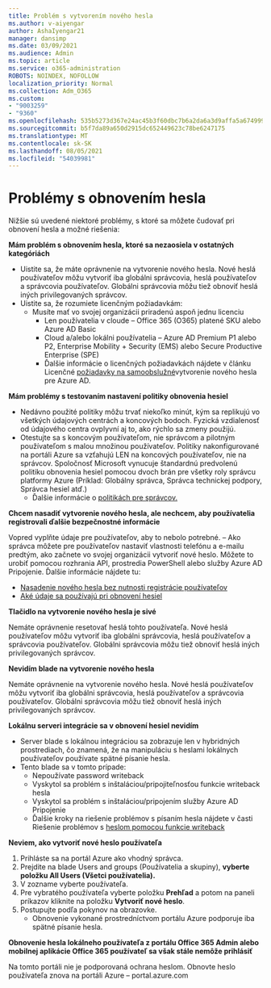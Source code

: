 ```yaml
---
title: Problém s vytvorením nového hesla
ms.author: v-aiyengar
author: AshaIyengar21
manager: dansimp
ms.date: 03/09/2021
ms.audience: Admin
ms.topic: article
ms.service: o365-administration
ROBOTS: NOINDEX, NOFOLLOW
localization_priority: Normal
ms.collection: Adm_O365
ms.custom:
- "9003259"
- "9360"
ms.openlocfilehash: 535b5273d367e24ac45b3f60dbc7b6a2da6a3d9affa5a67499989d19a1904768
ms.sourcegitcommit: b5f7da89a650d2915dc652449623c78be6247175
ms.translationtype: MT
ms.contentlocale: sk-SK
ms.lasthandoff: 08/05/2021
ms.locfileid: "54039981"
---
```

# <a name="problems-resetting-password"></a>Problémy s obnovením hesla

Nižšie sú uvedené niektoré problémy, s ktoré sa môžete čudovať pri obnovení hesla a možné riešenia:

**Mám problém s obnovením hesla, ktoré sa nezaosiela v ostatných kategóriách**

- Uistite sa, že máte oprávnenie na vytvorenie nového hesla. Nové heslá používateľov môžu vytvoriť iba globálni správcovia, heslá používateľov a správcovia používateľov. Globálni správcovia môžu tiež obnoviť heslá iných privilegovaných správcov.
- Uistite sa, že rozumiete licenčným požiadavkám:
    - Musíte mať vo svojej organizácii priradenú aspoň jednu licenciu
        - Len používatelia v cloude – Office 365 (O365) platené SKU alebo Azure AD Basic
        - Cloud a/alebo lokálni používatelia – Azure AD Premium P1 alebo P2, Enterprise Mobility + Security (EMS) alebo Secure Productive Enterprise (SPE)
        - Ďalšie informácie o licenčných požiadavkách nájdete v článku Licenčné [požiadavky na samoobslužné](https://docs.microsoft.com/azure/active-directory/active-directory-passwords-licensing?WT.mc_id=Portal-Microsoft_Azure_Support)vytvorenie nového hesla pre Azure AD.

**Mám problémy s testovaním nastavení politiky obnovenia hesiel**

- Nedávno použité politiky môžu trvať niekoľko minút, kým sa replikujú vo všetkých údajových centrách a koncových bodoch. Fyzická vzdialenosť od údajového centra ovplyvní aj to, ako rýchlo sa zmeny použijú.
- Otestujte sa s koncovým používateľom, nie správcom a pilotným používateľom s malou množinou používateľov. Politiky nakonfigurované na portáli Azure sa vzťahujú LEN na koncových používateľov, nie na správcov. Spoločnosť Microsoft vynucuje štandardnú predvolenú politiku obnovenia hesiel pomocou dvoch brán pre všetky roly správcu platformy Azure (Príklad: Globálny správca, Správca technickej podpory, Správca hesiel atď.)
    - Ďalšie informácie o [politikách pre správcov.](https://docs.microsoft.com/azure/active-directory/active-directory-passwords-policy?WT.mc_id=Portal-Microsoft_Azure_Support#administrator-password-policy-differences)

**Chcem nasadiť vytvorenie nového hesla, ale nechcem, aby používatelia registrovali ďalšie bezpečnostné informácie**

Vopred vyplňte údaje pre používateľov, aby to nebolo potrebné. – Ako správca môžete pre používateľov nastaviť vlastnosti telefónu a e-mailu predtým, ako začnete vo svojej organizácii vytvoriť nové heslo. Môžete to urobiť pomocou rozhrania API, prostredia PowerShell alebo služby Azure AD Pripojenie. Ďalšie informácie nájdete tu:
- [Nasadenie nového hesla bez nutnosti registrácie používateľov](https://docs.microsoft.com/azure/active-directory/active-directory-passwords-policy?WT.mc_id=Portal-Microsoft_Azure_Support#administrator-password-policy-differences)
- [Aké údaje sa používajú pri obnovení hesiel](https://docs.microsoft.com/azure/active-directory/active-directory-passwords-data?WT.mc_id=Portal-Microsoft_Azure_Support)

**Tlačidlo na vytvorenie nového hesla je sivé**

Nemáte oprávnenie resetovať heslá tohto používateľa. Nové heslá používateľov môžu vytvoriť iba globálni správcovia, heslá používateľov a správcovia používateľov. Globálni správcovia môžu tiež obnoviť heslá iných privilegovaných správcov.

**Nevidím blade na vytvorenie nového hesla**

Nemáte oprávnenie na vytvorenie nového hesla. Nové heslá používateľov môžu vytvoriť iba globálni správcovia, heslá používateľov a správcovia používateľov. Globálni správcovia môžu tiež obnoviť heslá iných privilegovaných správcov.

**Lokálnu serveri integrácie sa v obnovení hesiel nevidím**

- Server blade s lokálnou integráciou sa zobrazuje len v hybridných prostrediach, čo znamená, že na manipuláciu s heslami lokálnych používateľov používate spätné písanie hesla.
- Tento blade sa v tomto prípade:
    - Nepoužívate password writeback
    - Vyskytol sa problém s inštaláciou/pripojiteľnosťou funkcie writeback hesla
    - Vyskytol sa problém s inštaláciou/pripojením služby Azure AD Pripojenie
    - Ďalšie kroky na riešenie problémov s písaním hesla nájdete v časti Riešenie problémov s [heslom pomocou funkcie writeback](https://docs.microsoft.com/azure/active-directory/active-directory-passwords-data?WT.mc_id=Portal-Microsoft_Azure_Support)

**Neviem, ako vytvoriť nové heslo používateľa**

1. Prihláste sa na portál Azure ako vhodný správca.
1. Prejdite na blade Users and groups (Používatelia a skupiny), **vyberte položku All Users (Všetci používatelia).**
1. V zozname vyberte používateľa.
1. Pre vybratého používateľa vyberte položku **Prehľad** a potom na paneli príkazov kliknite na položku **Vytvoriť nové heslo**.
1. Postupujte podľa pokynov na obrazovke.
    - Obnovenie vykonané prostredníctvom portálu Azure podporuje iba spätné písanie hesla.

**Obnovenie hesla lokálneho používateľa z portálu Office 365 Admin alebo mobilnej aplikácie Office 365 používateľ sa však stále nemôže prihlásiť**

Na tomto portáli nie je podporovaná ochrana heslom. Obnovte heslo používateľa znova na portáli Azure – portal.azure.com

